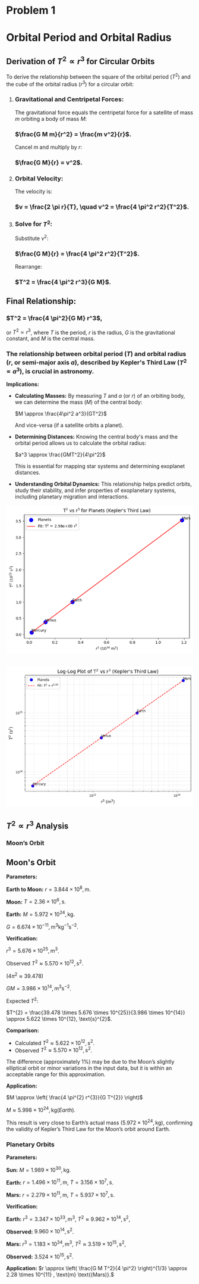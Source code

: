 # Problem 1
# Orbital Period and Orbital Radius
## Derivation of $T^2 \propto r^3$ for Circular Orbits

To derive the relationship between the square of the orbital period ($T^2$) and the cube of the orbital radius ($r^3$) for a circular orbit:

1. ### Gravitational and Centripetal Forces:  
   The gravitational force equals the centripetal force for a satellite of mass $m$ orbiting a body of mass $M$:  

   ### $\frac{G M m}{r^2} = \frac{m v^2}{r}$.  

   Cancel $m$ and multiply by $r$: 

   ### $\frac{G M}{r} = v^2$.

2. ### Orbital Velocity:  
   The velocity is:  

   ### $v = \frac{2 \pi r}{T}, \quad v^2 = \frac{4 \pi^2 r^2}{T^2}$.

3. ### Solve for $T^2$:  
   Substitute $v^2$:  
   
   ### $\frac{G M}{r} = \frac{4 \pi^2 r^2}{T^2}$.  
   Rearrange:  

   ### $T^2 = \frac{4 \pi^2 r^3}{G M}$.

## Final Relationship:  
### $T^2 = \frac{4 \pi^2}{G M} r^3$,  
or $T^2 \propto r^3$, where $T$ is the period, $r$ is the radius, $G$ is the gravitational constant, and $M$ is the central mass.

### The relationship between orbital period ($T$) and orbital radius ($r$, or semi-major axis $a$), described by Kepler's Third Law ($T^2 \propto a^3$), is crucial in astronomy.

**Implications:**

* **Calculating Masses:** By measuring $T$ and $a$ (or $r$) of an orbiting body, we can determine the mass ($M$) of the central body:

    $M \approx \frac{4\pi^2 a^3}{GT^2}$

    And vice-versa (if a satellite orbits a planet).

* **Determining Distances:** Knowing the central body's mass and the orbital period allows us to calculate the orbital radius:

    $a^3 \approx \frac{GMT^2}{4\pi^2}$

    This is essential for mapping star systems and determining exoplanet distances.

* **Understanding Orbital Dynamics:** This relationship helps predict orbits, study their stability, and infer properties of exoplanetary systems, including planetary migration and interactions.

![alt text](image.png)

![alt text](image-1.png)
---

## $T^2 \propto r^3$ Analysis
### Moon’s Orbit

## Moon's Orbit

**Parameters:**

**Earth to Moon:**
$r = 3.844 \times 10^{8}, \text{m}.$

**Moon:**
$T = 2.36 \times 10^{6}, \text{s}.$

**Earth:**
$M = 5.972 \times 10^{24}, \text{kg}.$

$G = 6.674 \times 10^{-11}, \text{m}^{3}\text{kg}^{-1}\text{s}^{-2}$.

**Verification:**

$r^{3} = 5.676 \times 10^{25}, \text{m}^{3}$.

Observed $T^{2} \approx 5.570 \times 10^{12}, \text{s}^{2}$.

$(4 \pi^{2} \approx 39.478)$

$G M = 3.986 \times 10^{14}, \text{m}^{3}\text{s}^{-2}$.

Expected $T^{2}$:

$T^{2} = \frac{39.478 \times 5.676 \times 10^{25}}{3.986 \times 10^{14}} \approx 5.622 \times 10^{12}, \text{s}^{2}$.

**Comparison:**
- Calculated $T^{2} \approx 5.622 \times 10^{12}, \text{s}^{2}$.
- Observed $T^{2} \approx 5.570 \times 10^{12}, \text{s}^{2}$.

The difference (approximately 1%) may be due to the Moon’s slightly elliptical orbit or minor variations in the input data, but it is within an acceptable range for this approximation.

**Application:**

$M \approx \left( \frac{4 \pi^{2} r^{3}}{G T^{2}} \right)$

$M \approx 5.998 \times 10^{24}, \text{kg} (Earth).$

This result is very close to Earth’s actual mass ($5.972 \times 10^{24}, \text{kg})$, confirming the validity of Kepler’s Third Law for the Moon’s orbit around Earth.

### Planetary Orbits

**Parameters:**

**Sun:**
 $M = 1.989 \times 10^{30} , \text{kg}$.

**Earth:** $r = 1.496 \times 10^{11} , \text{m}$, $T = 3.156 \times 10^7 , \text{s}$.

**Mars:** $r = 2.279 \times 10^{11} , \text{m}$, $T = 5.937 \times 10^7 , \text{s}$.


**Verification:**

**Earth:** $r^3 = 3.347 \times 10^{33} , \text{m}^3$, $T^2 \approx 9.962 \times 10^{14} , \text{s}^2$, 

**Observed:** $9.960 \times 10^{14} , \text{s}^2$.

**Mars:** $r^3 = 1.183 \times 10^{34} , \text{m}^3$, $T^2 \approx 3.519 \times 10^{15} , \text{s}^2$, 

**Observed:** $3.524 \times 10^{15} , \text{s}^2$.


**Application:** $r \approx \left( \frac{G M T^2}{4 \pi^2} \right)^{1/3} \approx 2.28 \times 10^{11} , \text{m} \text{(Mars)}.$




